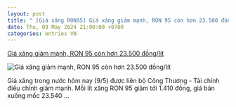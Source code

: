 ```yaml
---
layout: post
title: " [Giá xăng RON95] Giá xăng giảm mạnh, RON 95 còn hơn 23.500 đồng/lít"
date: Thu, 09 May 2024 21:00:00 +0700
categories: entries VN
---
```

[Giá xăng giảm mạnh, RON 95 còn hơn 23.500 đồng/lít](http://baoyenbai.com.vn/12/322405/Gia-xang-giam-manh-R079N-95-con-hon-23500-donglit.aspx)

![Giá xăng giảm mạnh, RON 95 còn hơn 23.500 đồng/lít](https://ims.baoyenbai.com.vn/NewsImg/5_2024/322405_9-5-xang.jpg)

Giá xăng trong nước hôm nay (9/5) được liên bộ Công Thương - Tài chính điều chỉnh giảm mạnh. Mỗi lít xăng RON 95 giảm tới 1.410 đồng, giá bán xuống mốc 23.540 ...

